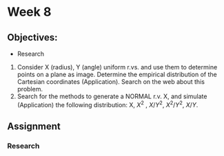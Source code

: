 <script type="text/x-mathjax-config">
    MathJax.Hub.Config({
      tex2jax: {
        skipTags: ['script', 'noscript', 'style', 'textarea', 'pre'],
        inlineMath: [['\\(','\\)'], ['$', '$']],
        displayMath: [ ['$$','$$'], ["\\[","\\]"] ],
      }
    });
  </script>
  <script src="https://cdn.mathjax.org/mathjax/latest/MathJax.js?config=TeX-AMS-MML_HTMLorMML" type="text/javascript"></script>


# Week 8

## Objectives:

* Research

1. Consider X (radius), Y (angle) uniform r.vs. and use them to determine points on a plane as image. Determine the empirical distribution of the Cartesian coordinates (Application). Search on the web about this problem.
2. Search for the methods to generate a NORMAL r.v. X, and simulate (Application) the following distribution: X, $X^2$ , $X/Y^2$, $X^2/Y^2$, $X/Y$.


## Assignment
### Research
